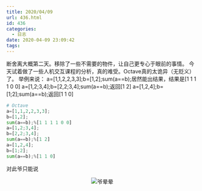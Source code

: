 ```yaml
---
title: 2020/04/09
url: 436.html
id: 436
categories:
  - 日志
date: 2020-04-09 23:09:42
tags:
---
```


断舍离大概第二天。移除了一些不需要的物件，让自己更专心于眼前的事情。 今天试着做了一些人机交互课程的分析，真的难受。Octave真的太诡异（无贬义）了。 举例来说： a=\[1,1,2,2,3,3\];b=\[1,2\];sum(a==b);居然能出结果，结果是\[1 1 1 1 0 0\] a=\[1,2;3,4\];b=\[2,2;3,4\];sum(a==b);返回\[1 2\] a=\[1,2,4\];b=\[1;2\];sum(a==b);返回\[1 1 0\]

```Python
# Octave
a=[1,1,2,2,3,3];
b=[1,2];
sum(a==b);%[1 1 1 1 0 0]
a=[1,2;3,4];
b=[2,2;3,4];
sum(a==b);%[1 2]
a=[1,2,4];
b=[1;2];
sum(a==b);%[1 1 0]
```

对此爷只能说<div style="text-align:center"> ![爷晕晕](https://i.loli.net/2020/10/02/Ar4qk9hGClHBXMo.png)</div>

